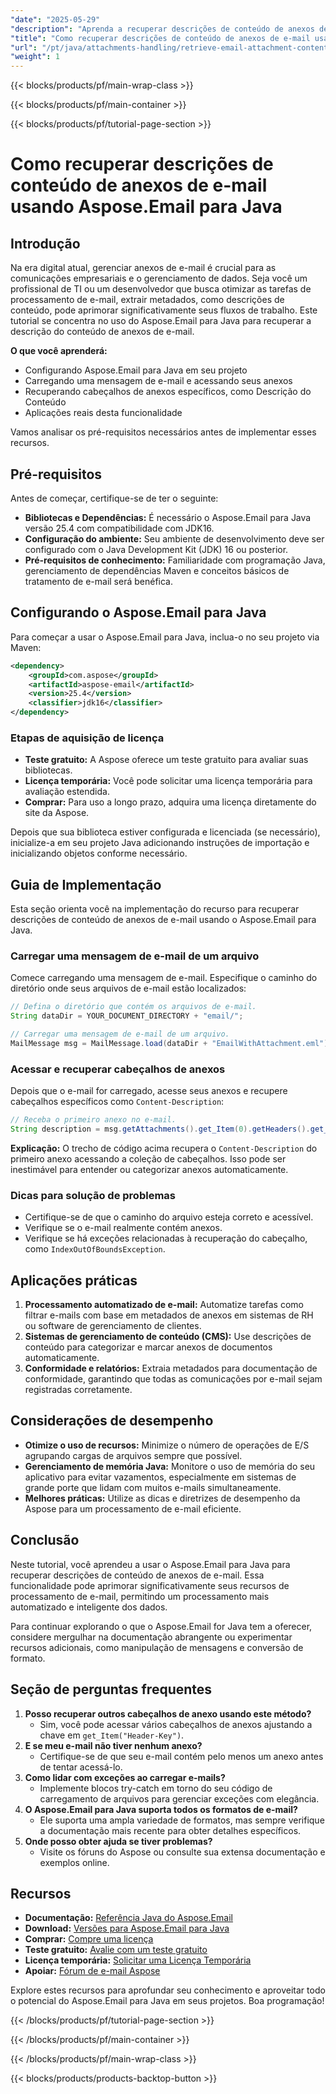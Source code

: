 ```yaml
---
"date": "2025-05-29"
"description": "Aprenda a recuperar descrições de conteúdo de anexos de e-mail com eficiência usando o Aspose.Email para Java. Aprimore seu fluxo de trabalho com esta poderosa solução de gerenciamento de anexos de e-mail."
"title": "Como recuperar descrições de conteúdo de anexos de e-mail usando Aspose.Email para Java"
"url": "/pt/java/attachments-handling/retrieve-email-attachment-content-descriptions-aspose-email-java/"
"weight": 1
---
```


{{< blocks/products/pf/main-wrap-class >}}

{{< blocks/products/pf/main-container >}}

{{< blocks/products/pf/tutorial-page-section >}}
# Como recuperar descrições de conteúdo de anexos de e-mail usando Aspose.Email para Java

## Introdução
Na era digital atual, gerenciar anexos de e-mail é crucial para as comunicações empresariais e o gerenciamento de dados. Seja você um profissional de TI ou um desenvolvedor que busca otimizar as tarefas de processamento de e-mail, extrair metadados, como descrições de conteúdo, pode aprimorar significativamente seus fluxos de trabalho. Este tutorial se concentra no uso do Aspose.Email para Java para recuperar a descrição do conteúdo de anexos de e-mail.

**O que você aprenderá:**
- Configurando Aspose.Email para Java em seu projeto
- Carregando uma mensagem de e-mail e acessando seus anexos
- Recuperando cabeçalhos de anexos específicos, como Descrição do Conteúdo
- Aplicações reais desta funcionalidade

Vamos analisar os pré-requisitos necessários antes de implementar esses recursos.

## Pré-requisitos
Antes de começar, certifique-se de ter o seguinte:
- **Bibliotecas e Dependências:** É necessário o Aspose.Email para Java versão 25.4 com compatibilidade com JDK16.
- **Configuração do ambiente:** Seu ambiente de desenvolvimento deve ser configurado com o Java Development Kit (JDK) 16 ou posterior.
- **Pré-requisitos de conhecimento:** Familiaridade com programação Java, gerenciamento de dependências Maven e conceitos básicos de tratamento de e-mail será benéfica.

## Configurando o Aspose.Email para Java
Para começar a usar o Aspose.Email para Java, inclua-o no seu projeto via Maven:

```xml
<dependency>
    <groupId>com.aspose</groupId>
    <artifactId>aspose-email</artifactId>
    <version>25.4</version>
    <classifier>jdk16</classifier>
</dependency>
```

### Etapas de aquisição de licença
- **Teste gratuito:** A Aspose oferece um teste gratuito para avaliar suas bibliotecas.
- **Licença temporária:** Você pode solicitar uma licença temporária para avaliação estendida.
- **Comprar:** Para uso a longo prazo, adquira uma licença diretamente do site da Aspose.

Depois que sua biblioteca estiver configurada e licenciada (se necessário), inicialize-a em seu projeto Java adicionando instruções de importação e inicializando objetos conforme necessário.

## Guia de Implementação
Esta seção orienta você na implementação do recurso para recuperar descrições de conteúdo de anexos de e-mail usando o Aspose.Email para Java.

### Carregar uma mensagem de e-mail de um arquivo
Comece carregando uma mensagem de e-mail. Especifique o caminho do diretório onde seus arquivos de e-mail estão localizados:

```java
// Defina o diretório que contém os arquivos de e-mail.
String dataDir = YOUR_DOCUMENT_DIRECTORY + "email/";

// Carregar uma mensagem de e-mail de um arquivo.
MailMessage msg = MailMessage.load(dataDir + "EmailWithAttachment.eml");
```

### Acessar e recuperar cabeçalhos de anexos
Depois que o e-mail for carregado, acesse seus anexos e recupere cabeçalhos específicos como `Content-Description`:

```java
// Receba o primeiro anexo no e-mail.
String description = msg.getAttachments().get_Item(0).getHeaders().get_Item("Content-Description");
```
**Explicação:** O trecho de código acima recupera o `Content-Description` do primeiro anexo acessando a coleção de cabeçalhos. Isso pode ser inestimável para entender ou categorizar anexos automaticamente.

### Dicas para solução de problemas
- Certifique-se de que o caminho do arquivo esteja correto e acessível.
- Verifique se o e-mail realmente contém anexos.
- Verifique se há exceções relacionadas à recuperação do cabeçalho, como `IndexOutOfBoundsException`.

## Aplicações práticas
1. **Processamento automatizado de e-mail:** Automatize tarefas como filtrar e-mails com base em metadados de anexos em sistemas de RH ou software de gerenciamento de clientes.
2. **Sistemas de gerenciamento de conteúdo (CMS):** Use descrições de conteúdo para categorizar e marcar anexos de documentos automaticamente.
3. **Conformidade e relatórios:** Extraia metadados para documentação de conformidade, garantindo que todas as comunicações por e-mail sejam registradas corretamente.

## Considerações de desempenho
- **Otimize o uso de recursos:** Minimize o número de operações de E/S agrupando cargas de arquivos sempre que possível.
- **Gerenciamento de memória Java:** Monitore o uso de memória do seu aplicativo para evitar vazamentos, especialmente em sistemas de grande porte que lidam com muitos e-mails simultaneamente.
- **Melhores práticas:** Utilize as dicas e diretrizes de desempenho da Aspose para um processamento de e-mail eficiente.

## Conclusão
Neste tutorial, você aprendeu a usar o Aspose.Email para Java para recuperar descrições de conteúdo de anexos de e-mail. Essa funcionalidade pode aprimorar significativamente seus recursos de processamento de e-mail, permitindo um processamento mais automatizado e inteligente dos dados.

Para continuar explorando o que o Aspose.Email for Java tem a oferecer, considere mergulhar na documentação abrangente ou experimentar recursos adicionais, como manipulação de mensagens e conversão de formato.

## Seção de perguntas frequentes
1. **Posso recuperar outros cabeçalhos de anexo usando este método?**
   - Sim, você pode acessar vários cabeçalhos de anexos ajustando a chave em `get_Item("Header-Key")`.
2. **E se meu e-mail não tiver nenhum anexo?**
   - Certifique-se de que seu e-mail contém pelo menos um anexo antes de tentar acessá-lo.
3. **Como lidar com exceções ao carregar e-mails?**
   - Implemente blocos try-catch em torno do seu código de carregamento de arquivos para gerenciar exceções com elegância.
4. **O Aspose.Email para Java suporta todos os formatos de e-mail?**
   - Ele suporta uma ampla variedade de formatos, mas sempre verifique a documentação mais recente para obter detalhes específicos.
5. **Onde posso obter ajuda se tiver problemas?**
   - Visite os fóruns do Aspose ou consulte sua extensa documentação e exemplos online.

## Recursos
- **Documentação:** [Referência Java do Aspose.Email](https://reference.aspose.com/email/java/)
- **Download:** [Versões para Aspose.Email para Java](https://releases.aspose.com/email/java/)
- **Comprar:** [Compre uma licença](https://purchase.aspose.com/buy)
- **Teste gratuito:** [Avalie com um teste gratuito](https://releases.aspose.com/email/java/)
- **Licença temporária:** [Solicitar uma Licença Temporária](https://purchase.aspose.com/temporary-license/)
- **Apoiar:** [Fórum de e-mail Aspose](https://forum.aspose.com/c/email/10)

Explore estes recursos para aprofundar seu conhecimento e aproveitar todo o potencial do Aspose.Email para Java em seus projetos. Boa programação!

{{< /blocks/products/pf/tutorial-page-section >}}

{{< /blocks/products/pf/main-container >}}

{{< /blocks/products/pf/main-wrap-class >}}

{{< blocks/products/products-backtop-button >}}